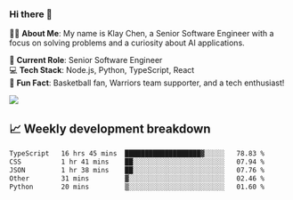 ### Hi there 👋

👨‍💻 **About Me**: My name is Klay Chen, a Senior Software Engineer with a focus on solving problems and a curiosity about AI applications.

💼 **Current Role**: Senior Software Engineer  
💻 **Tech Stack**: Node.js, Python, TypeScript, React  
🏀 **Fun Fact**: Basketball fan, Warriors team supporter, and a tech enthusiast!

<img align="center" src="https://github-readme-stats.vercel.app/api?username=nameczz&show_icons=true&hide_title=true&theme=dracula" />

## 📈 Weekly development breakdown

<!--START_SECTION:waka-->

```txt
TypeScript   16 hrs 45 mins  ███████████████████▓░░░░░   78.83 %
CSS          1 hr 41 mins    ██░░░░░░░░░░░░░░░░░░░░░░░   07.94 %
JSON         1 hr 38 mins    ██░░░░░░░░░░░░░░░░░░░░░░░   07.76 %
Other        31 mins         ▓░░░░░░░░░░░░░░░░░░░░░░░░   02.46 %
Python       20 mins         ▒░░░░░░░░░░░░░░░░░░░░░░░░   01.60 %
```

<!--END_SECTION:waka-->
